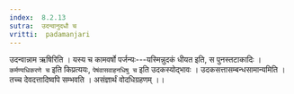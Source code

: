 ```yaml
---
index:  8.2.13
sutra:  उदन्वानुदधौ च
vritti:  padamanjari
---
```


उदन्वान्नाम ऋषिरिति । यस्य च कामवर्षो पर्जन्यः---यस्मिन्नुदकं धीयत इति, स पुनस्तटाकादिः । `कर्मण्यधिकरणे च` इति किप्रत्ययः, `पेषंवासवाहनधिषु च` इति उदकस्योद्भावः ।
उदकसत्तासम्बन्धसामान्यमिति । तच्च देवदत्तादिष्वपि सम्भवति । असंज्ञार्थं वोदधिग्रहणम् ।।
